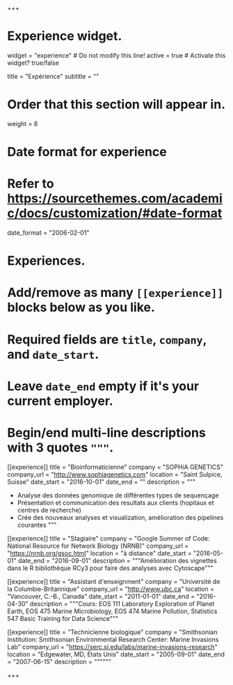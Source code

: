 +++
# Experience widget.
widget = "experience"  # Do not modify this line!
active = true  # Activate this widget? true/false

title = "Expérience"
subtitle = ""

# Order that this section will appear in.
weight = 8

# Date format for experience
#   Refer to https://sourcethemes.com/academic/docs/customization/#date-format
date_format = "2006-02-01"

# Experiences.
#   Add/remove as many `[[experience]]` blocks below as you like.
#   Required fields are `title`, `company`, and `date_start`.
#   Leave `date_end` empty if it's your current employer.
#   Begin/end multi-line descriptions with 3 quotes `"""`.
[[experience]]
  title = "Bioinformaticienne"
  company = "SOPHiA GENETICS"
  company_url = "http://www.sophiagenetics.com"
  location = "Saint Sulpice, Suisse"
  date_start = "2016-10-01"
  date_end = ""
  description = """
* Analyse des données genomique de différentes types de sequençage
* Présentation et communication des resultats aux clients (hopitaux et centres de recherche)
* Crée des nouveaux analyses et visualization, amélioration des pipelines courantes
  """

[[experience]]
  title = "Stagiaire"
  company = "Google Summer of Code: National Resource for Network Biology (NRNB)"
  company_url = "https://nrnb.org/gsoc.html"
  location = "à distance"
  date_start = "2016-05-01"
  date_end = "2016-09-01"
  description = """Amélioration des vignettes dans le R bibliothèque RCy3 pour faire des analyses avec Cytoscape"""
  

[[experience]]
  title = "Assistant d'enseignment"
  company = "Université de la Columbie-Britannique"
  company_url = "http://www.ubc.ca"
  location = "Vancouver, C.-B., Canada"
  date_start = "2011-01-01"
  date_end = "2016-04-30"
  description = """Cours: EOS 111 Laboratory Exploration of Planet Earth, EOS 475 Marine Microbiology, EOS 474 Marine Pollution, Statistics 547 Basic Training for Data Science"""
  
  
[[experience]]
  title = "Technicienne biologique"
  company = "Smithsonian Institution: Smithsonian Environmental Research Center: Marine Invasions Lab"
  company_url = "https://serc.si.edu/labs/marine-invasions-research"
  location = "Edgewater, MD, États Unis"
  date_start = "2005-09-01"
  date_end = "2007-06-15"
  description = """"""  

+++
